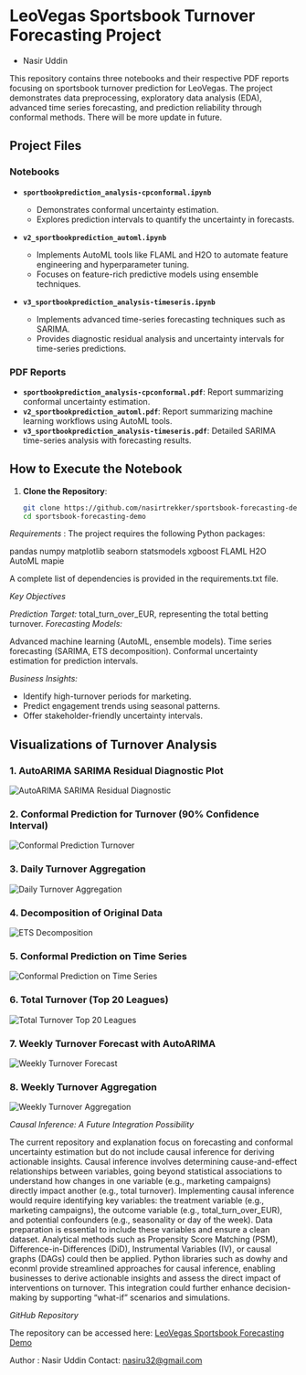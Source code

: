 # LeoVegas Sportsbook Turnover Forecasting Project
- Nasir Uddin

This repository contains three notebooks and their respective PDF reports focusing on sportsbook turnover prediction for LeoVegas. The project demonstrates data preprocessing, exploratory data analysis (EDA), advanced time series forecasting, and prediction reliability through conformal methods. There will be more update in future.

## Project Files
### Notebooks
- **`sportbookprediction_analysis-cpconformal.ipynb`**
  - Demonstrates conformal uncertainty estimation.
  - Explores prediction intervals to quantify the uncertainty in forecasts.

- **`v2_sportbookprediction_automl.ipynb`**
  - Implements AutoML tools like FLAML and H2O to automate feature engineering and hyperparameter tuning.
  - Focuses on feature-rich predictive models using ensemble techniques.

- **`v3_sportbookprediction_analysis-timeseris.ipynb`**
  - Implements advanced time-series forecasting techniques such as SARIMA.
  - Provides diagnostic residual analysis and uncertainty intervals for time-series predictions.

### PDF Reports
- **`sportbookprediction_analysis-cpconformal.pdf`**: Report summarizing conformal uncertainty estimation.
- **`v2_sportbookprediction_automl.pdf`**: Report summarizing machine learning workflows using AutoML tools.
- **`v3_sportbookprediction_analysis-timeseris.pdf`**: Detailed SARIMA time-series analysis with forecasting results.

## How to Execute the Notebook
1. **Clone the Repository**:
   ```bash
   git clone https://github.com/nasirtrekker/sportsbook-forecasting-demo.git
   cd sportsbook-forecasting-demo


*Requirements* : 
 The project requires the following Python packages:

pandas
numpy
matplotlib
seaborn
statsmodels
xgboost
FLAML
H2O AutoML
mapie

A complete list of dependencies is provided in the requirements.txt file.

*Key Objectives* 

*Prediction Target:*  total_turn_over_EUR, representing the total betting turnover.
*Forecasting Models:*

Advanced machine learning (AutoML, ensemble models).
Time series forecasting (SARIMA, ETS decomposition).
Conformal uncertainty estimation for prediction intervals.

*Business Insights:*

- Identify high-turnover periods for marketing.
- Predict engagement trends using seasonal patterns.
- Offer stakeholder-friendly uncertainty intervals.

## Visualizations of Turnover Analysis

### 1. AutoARIMA SARIMA Residual Diagnostic Plot
![AutoARIMA SARIMA Residual Diagnostic](https://github.com/nasirtrekker/sportsbook-forecasting-demo/blob/main/plot_image/autoarima_sarima_residualDiagnosisplot.png)

### 2. Conformal Prediction for Turnover (90% Confidence Interval)
![Conformal Prediction Turnover](https://github.com/nasirtrekker/sportsbook-forecasting-demo/blob/main/plot_image/cp_mapie_turnofer_pi90.png)

### 3. Daily Turnover Aggregation
![Daily Turnover Aggregation]([plot_images/daily_turnover_aggr.png](https://github.com/nasirtrekker/sportsbook-forecasting-demo/blob/main/plot_image/daily_turnover_agrre.png))

### 4. Decomposition of Original Data
![ETS Decomposition](https://github.com/nasirtrekker/sportsbook-forecasting-demo/blob/main/plot_image/ETS_decom_originaldata.png)

### 5. Conformal Prediction on Time Series
![Conformal Prediction on Time Series](https://github.com/nasirtrekker/sportsbook-forecasting-demo/blob/main/plot_image/timeseries_conformal_mapieNaive_turnover.png)

### 6. Total Turnover (Top 20 Leagues)
![Total Turnover Top 20 Leagues](https://github.com/nasirtrekker/sportsbook-forecasting-demo/blob/main/plot_image/totalturnover_top20league.png)

### 7. Weekly Turnover Forecast with AutoARIMA
![Weekly Turnover Forecast](https://github.com/nasirtrekker/sportsbook-forecasting-demo/blob/main/plot_image/weekly_forecast_turnover_autoarima.png)

### 8. Weekly Turnover Aggregation
![Weekly Turnover Aggregation](https://github.com/nasirtrekker/sportsbook-forecasting-demo/blob/main/plot_image/weeklyturnover_aggre.png)

*Causal Inference: A Future Integration Possibility* 

The current repository and explanation focus on forecasting and conformal uncertainty estimation but do not include causal inference for deriving actionable insights. Causal inference involves determining cause-and-effect relationships between variables, going beyond statistical associations to understand how changes in one variable (e.g., marketing campaigns) directly impact another (e.g., total turnover). Implementing causal inference would require identifying key variables: the treatment variable (e.g., marketing campaigns), the outcome variable (e.g., total_turn_over_EUR), and potential confounders (e.g., seasonality or day of the week). Data preparation is essential to include these variables and ensure a clean dataset. Analytical methods such as Propensity Score Matching (PSM), Difference-in-Differences (DiD), Instrumental Variables (IV), or causal graphs (DAGs) could then be applied. Python libraries such as dowhy and econml provide streamlined approaches for causal inference, enabling businesses to derive actionable insights and assess the direct impact of interventions on turnover. This integration could further enhance decision-making by supporting “what-if” scenarios and simulations.


*GitHub Repository* 

The repository can be accessed here: [LeoVegas Sportsbook Forecasting Demo](https://github.com/nasirtrekker/sportsbook-forecasting-demo.git)

Author : Nasir Uddin
Contact: nasiru32@gmail.com
